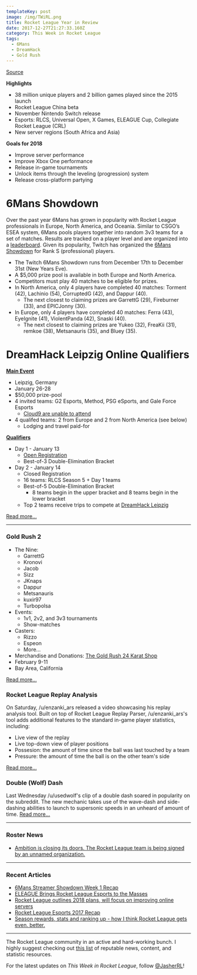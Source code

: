 ```yaml
---
templateKey: post
image: /img/TWiRL.png
title: Rocket League Year in Review
date: 2017-12-27T21:27:33.160Z
category: This Week in Rocket League
tags:
  - 6Mans
  - DreamHack
  - Gold Rush
---
```


[Source](https://www.rocketleague.com/news/2017-year-in-review/)

**Highlights**

* 38 million unique players and 2 billion games played since the 2015 launch
* Rocket League China beta
* November Nintendo Switch release
* Esports: RLCS, Universal Open, X Games, ELEAGUE Cup, Collegiate Rocket League (CRL)
* New server regions (South Africa and Asia)

**Goals for 2018**

* Improve server performance
* Improve Xbox One performance
* Release in-game tournaments
* Unlock items through the leveling (progression) system
* Release cross-platform partying

# 6Mans Showdown
Over the past year 6Mans has grown in popularity with Rocket League professionals in Europe, North America, and Oceania. Similar to CSGO’s ESEA system, 6Mans pools players together into random 3v3 teams for a set of matches. Results are tracked on a player level and are organized into a [leaderboard](https://docs.google.com/spreadsheets/d/13uT0TBMs99CJ-VaSDoxvZBQYukJX3My0WU_5rjfLWXQ/edit#gid=1964528333). Given its popularity, Twitch has organized the [6Mans Showdown](https://nm.reddit.com/r/RocketLeague/comments/7k4bl6/twitch_esports_presents_6mans_streamer_showdown/) for Rank S (professional) players.

* The Twitch 6Mans Showdown runs from December 17th to December 31st (New Years Eve).  
* A $5,000 prize pool is available in both Europe and North America. 
* Competitors must play 40 matches to be eligible for prizes. 
* In North America, only 4 players have completed 40 matches: Torment (42), Lachinio (54), CorruptedG (42), and Dappur (40). 
    * The next closest to claiming prizes are GarrettG (29), Fireburner (33), and EPICJonny (30). 
* In Europe, only 4 players have completed 40 matches: Ferra (43), EyeIgnite (41), ViolentPanda (42), Snaski (40). 
    * The next closest to claiming prizes are Yukeo (32), FreaKii (31), remkoe (38), Metsanauris (35), and Bluey (35). 

# DreamHack Leipzig Online Qualifiers
**[Main Event](https://open.dreamhack.com/2017/dreamhack-open-2018-kicks-off-at-dreamhack-leipzig-featuring-rocket-league/)**

* Leipzig, Germany
* January 26-28
* $50,000 prize-pool
* 4 invited teams: G2 Esports, Method, PSG eSports, and Gale Force Esports
    * [Cloud9 are unable to attend](https://twitter.com/Torment/status/940654219161456641)  
* 4 qualifed teams: 2 from Europe and 2 from North America (see below)
    * Lodging and travel paid-for

**[Qualifiers](https://open.dreamhack.com/2017/announcing-qualifiers-for-leipzig/)**

* Day 1 - January 13
    * [Open Registration](https://smash.gg/tournament/dreamhack-open-leipzig-rocket-league/details)
    * Best-of-3 Double-Elimination Bracket
* Day 2 - January 14
    * Closed Registration
    * 16 teams: RLCS Season 5 + Day 1 teams
    * Best-of-5 Double-Elimination Bracket
        * 8 teams begin in the upper bracket and 8 teams begin in the lower bracket
    * Top 2 teams receive trips to compete at [DreamHack Leipzig](https://open.dreamhack.com/2017/dreamhack-open-2018-kicks-off-at-dreamhack-leipzig-featuring-rocket-league/)

[Read more...](https://open.dreamhack.com/2017/announcing-qualifiers-for-leipzig/)

---

### Gold Rush 2

* The Nine: 
    * GarrettG
    * Kronovi
    * Jacob
    * Sizz
    * JKnaps
    * Dappur
    * Metsanauris
    * kuxir97
    * Turbopolsa
* Events: 
    * 1v1, 2v2, and 3v3 tournaments
    * Show-matches
* Casters: 
    * Rizzo
    * Espeon
    * More...
* Merchandise and Donations: [The Gold Rush 24 Karat Shop](https://smash.gg/goldrush2/shop)
* February 9-11
* Bay Area, California

[Read more...](https://www.reddit.com/r/RocketLeague/comments/7l4rwt/gold_rush_2_has_arrived/)

### Rocket League Replay Analysis

On Saturday, /u/enzanki_ars released a video showcasing his replay analysis tool. Built on top of Rocket League Replay Parser, /u/enzanki_ars's tool adds additional features to the standard in-game player statistics, including: 

* Live view of the replay
* Live top-down view of player positions
* Possesion: the amount of time since the ball was last touched by a team
* Pressure: the amount of time the ball is on the other team's side

[Read more...](https://www.reddit.com/r/RocketLeague/comments/7lqcqx/utility_rocket_league_replay_parser_v130_released/)

### Double (Wolf) Dash

Last Wednesday /u/usedwolf's clip of a double dash soared in popularity on the subreddit. The new mechanic takes use of the wave-dash and side-dashing abilities to launch to supersonic speeds in an unheard of amount of time. [Read more...](https://www.reddit.com/r/RocketLeague/comments/7l1d53/new_mechanic_usedwolf_double_dash_instant/)

---

### Roster News

* [Ambition is closing its doors. The Rocket League team is being signed by an unnamed organization.](https://twitter.com/Ambition_GG/status/945461818344067072)

---

### Recent Articles

* [6Mans Streamer Showdown Week 1 Recap](http://octane.gg/news/6-mans-streamer-showdown-week-1-recap/)
* [ELEAGUE Brings Rocket League Esports to the Masses](https://www.redbull.com/us-en/eleague-rocket-league-tv-interview)
* [Rocket League outlines 2018 plans, will focus on improving online servers](http://www.pcgamer.com/rocket-league-outlines-2018-updates-focus-on-performance-improvements-and-cross-platform-play/)
* [Rocket League Esports 2017 Recap](https://www.youtube.com/watch?v=l-HuGTezXmg)
* [Season rewards, stats and ranking up - how I think Rocket League gets even. better.](https://nm.reddit.com/r/RocketLeague/comments/7l3grp/season_rewards_stats_and_ranking_up_how_i_think/)

---

The Rocket League community in an active and hard-working bunch. I highly suggest checking out [this list](https://jasher.io/rocket-league-resources/) of reputable news, content, and statistic resources. 

For the latest updates on *This Week in Rocket League*, follow [@JasherRL](https://twitter.com/JasherRL)!  